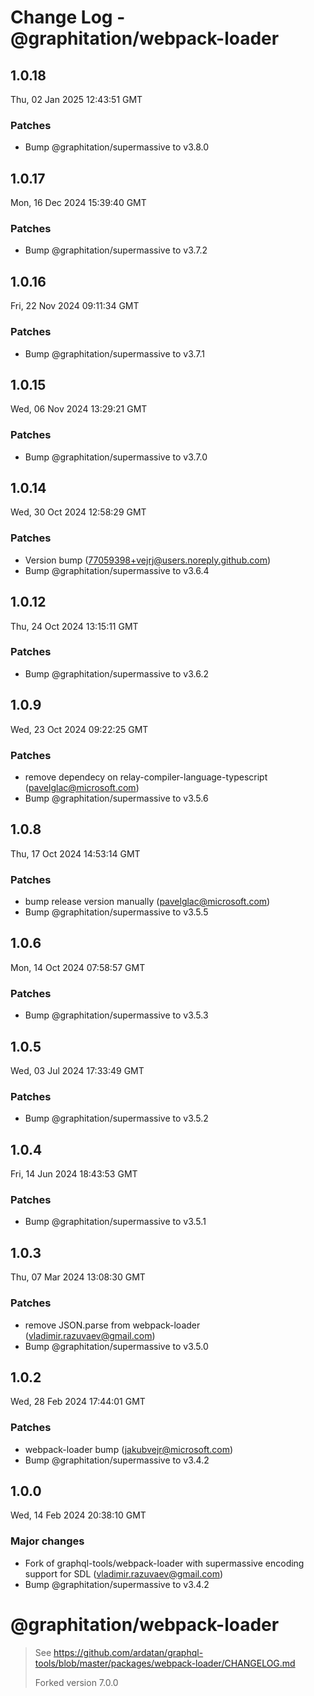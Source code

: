 # Change Log - @graphitation/webpack-loader

<!-- This log was last generated on Thu, 02 Jan 2025 12:43:51 GMT and should not be manually modified. -->

<!-- Start content -->

## 1.0.18

Thu, 02 Jan 2025 12:43:51 GMT

### Patches

- Bump @graphitation/supermassive to v3.8.0

## 1.0.17

Mon, 16 Dec 2024 15:39:40 GMT

### Patches

- Bump @graphitation/supermassive to v3.7.2

## 1.0.16

Fri, 22 Nov 2024 09:11:34 GMT

### Patches

- Bump @graphitation/supermassive to v3.7.1

## 1.0.15

Wed, 06 Nov 2024 13:29:21 GMT

### Patches

- Bump @graphitation/supermassive to v3.7.0

## 1.0.14

Wed, 30 Oct 2024 12:58:29 GMT

### Patches

- Version bump (77059398+vejrj@users.noreply.github.com)
- Bump @graphitation/supermassive to v3.6.4

## 1.0.12

Thu, 24 Oct 2024 13:15:11 GMT

### Patches

- Bump @graphitation/supermassive to v3.6.2

## 1.0.9

Wed, 23 Oct 2024 09:22:25 GMT

### Patches

- remove dependecy on relay-compiler-language-typescript (pavelglac@microsoft.com)
- Bump @graphitation/supermassive to v3.5.6

## 1.0.8

Thu, 17 Oct 2024 14:53:14 GMT

### Patches

- bump release version manually (pavelglac@microsoft.com)
- Bump @graphitation/supermassive to v3.5.5

## 1.0.6

Mon, 14 Oct 2024 07:58:57 GMT

### Patches

- Bump @graphitation/supermassive to v3.5.3

## 1.0.5

Wed, 03 Jul 2024 17:33:49 GMT

### Patches

- Bump @graphitation/supermassive to v3.5.2

## 1.0.4

Fri, 14 Jun 2024 18:43:53 GMT

### Patches

- Bump @graphitation/supermassive to v3.5.1

## 1.0.3

Thu, 07 Mar 2024 13:08:30 GMT

### Patches

- remove JSON.parse from webpack-loader (vladimir.razuvaev@gmail.com)
- Bump @graphitation/supermassive to v3.5.0

## 1.0.2

Wed, 28 Feb 2024 17:44:01 GMT

### Patches

- webpack-loader bump (jakubvejr@microsoft.com)
- Bump @graphitation/supermassive to v3.4.2

## 1.0.0

Wed, 14 Feb 2024 20:38:10 GMT

### Major changes

- Fork of graphql-tools/webpack-loader with supermassive encoding support for SDL (vladimir.razuvaev@gmail.com)
- Bump @graphitation/supermassive to v3.4.2

# @graphitation/webpack-loader

> See https://github.com/ardatan/graphql-tools/blob/master/packages/webpack-loader/CHANGELOG.md
>
> Forked version 7.0.0
